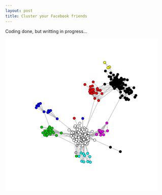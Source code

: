 ```yaml
---
layout: post
title: Cluster your Facebook friends
---
```


Coding done, but writting in progress...

![friendscluster](/resources/friendscluster.png)